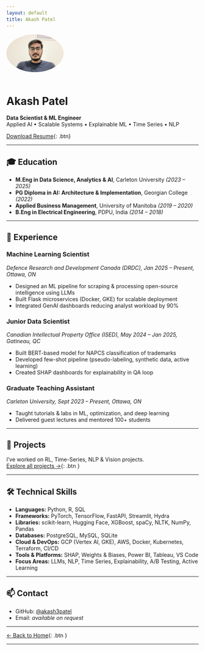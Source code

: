```yaml
---
layout: default
title: Akash Patel
---
```


<img src="profile.jpg" alt="Akash Patel" style="width:150px; border-radius:50%; margin-bottom: 1rem;">

# Akash Patel

**Data Scientist & ML Engineer**  
Applied AI • Scalable Systems • Explainable ML • Time Series • NLP

[Download Resume](Akash_Patel_Resume.pdf){: .btn}

---

## 🎓 Education

- **M.Eng in Data Science, Analytics & AI**, Carleton University *(2023 – 2025)*  
- **PG Diploma in AI: Architecture & Implementation**, Georgian College *(2022)*  
- **Applied Business Management**, University of Manitoba *(2019 – 2020)*  
- **B.Eng in Electrical Engineering**, PDPU, India *(2014 – 2018)*

---

## 💼 Experience

### **Machine Learning Scientist**  
*Defence Research and Development Canada (DRDC), Jan 2025 – Present, Ottawa, ON*  
- Designed an ML pipeline for scraping & processing open-source intelligence using LLMs  
- Built Flask microservices (Docker, GKE) for scalable deployment  
- Integrated GenAI dashboards reducing analyst workload by 90%

### **Junior Data Scientist**  
*Canadian Intellectual Property Office (ISED), May 2024 – Jan 2025, Gatineau, QC*  
- Built BERT-based model for NAPCS classification of trademarks  
- Developed few-shot pipeline (pseudo-labeling, synthetic data, active learning)  
- Created SHAP dashboards for explainability in QA loop

### **Graduate Teaching Assistant**  
*Carleton University, Sept 2023 – Present, Ottawa, ON*  
- Taught tutorials & labs in ML, optimization, and deep learning  
- Delivered guest lectures and mentored 100+ students

---


## 🚀 Projects

I’ve worked on RL, Time-Series, NLP & Vision projects.  
[Explore all projects →](/portfolio/projects/){: .btn }

---

## 🛠 Technical Skills

- **Languages:** Python, R, SQL  
- **Frameworks:** PyTorch, TensorFlow, FastAPI, Streamlit, Hydra  
- **Libraries:** scikit-learn, Hugging Face, XGBoost, spaCy, NLTK, NumPy, Pandas  
- **Databases:** PostgreSQL, MySQL, SQLite  
- **Cloud & DevOps:** GCP (Vertex AI, GKE), AWS, Docker, Kubernetes, Terraform, CI/CD  
- **Tools & Platforms:** SHAP, Weights & Biases, Power BI, Tableau, VS Code  
- **Focus Areas:** LLMs, NLP, Time Series, Explainability, A/B Testing, Active Learning

---

## 📫 Contact

- GitHub: [@akash3patel](https://github.com/akash3patel)  
- Email: *available on request*

---

[← Back to Home](/){: .btn }

---
